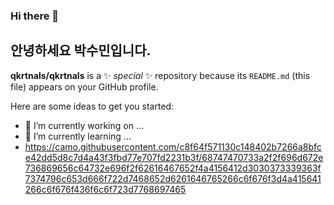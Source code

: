 ### Hi there 👋

## 안녕하세요 박수민입니다.

**qkrtnals/qkrtnals** is a ✨ _special_ ✨ repository because its `README.md` (this file) appears on your GitHub profile.

Here are some ideas to get you started:

- 🔭 I’m currently working on ...
- 🌱 I’m currently learning ...
- https://camo.githubusercontent.com/c8f64f571130c148402b7266a8bfce42dd5d8c7d4a43f3fbd77e707fd2231b3f/68747470733a2f2f696d672e736869656c64732e696f2f62616467652f4a4156412d3030373339363f7374796c653d666f722d7468652d6261646765266c6f676f3d4a415641266c6f676f436f6c6f723d7768697465


